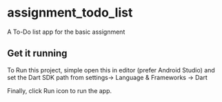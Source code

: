 # assignment_todo_list

A To-Do list app for the basic assignment

## Get it running

To Run this project, simple open this in editor (prefer Android Studio) and set the Dart SDK path
from settings-> Language & Frameworks -> Dart 

Finally, click Run icon to run the app. 

